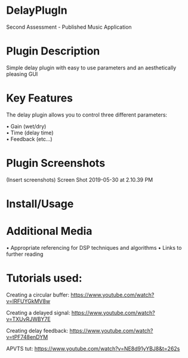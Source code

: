 # DelayPlugIn
Second Assessment - Published Music Application

# Plugin Description

Simple delay plugin with easy to use parameters and an aesthetically pleasing GUI

# Key Features

The delay plugin allows you to control three different parameters:

• Gain (wet/dry)             
• Time (delay time)        
• Feedback (etc...)

# Plugin Screenshots

(Insert screenshots)
Screen Shot 2019-05-30 at 2.10.39 PM


# Install/Usage

# Additional Media

• Appropriate referencing for DSP techniques and algorithms
• Links to further reading

# Tutorials used:

Creating a circular buffer:
https://www.youtube.com/watch?v=IRFUYGkMV8w

Creating a delayed signal:
https://www.youtube.com/watch?v=TXUvRJWBY7E

Creating delay feedback:
https://www.youtube.com/watch?v=tPF748enDYM

APVTS tut:
https://www.youtube.com/watch?v=NE8d91yYBJ8&t=262s

